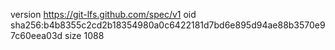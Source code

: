 version https://git-lfs.github.com/spec/v1
oid sha256:b4b8355c2cd2b18354980a0c6422181d7bd6e895d94ae88b3570e97c60eea03d
size 1088
